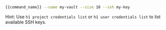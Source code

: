 ```bash
{{command_name}} --name my-vault --size 10 --ssh my-key
```

Hint: Use ```h1 project credentials list``` or ```h1 user credentials list``` to list available SSH keys.

